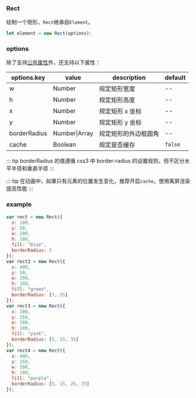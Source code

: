 ### Rect

绘制一个矩形，`Rect`继承自`Element`。

```js
let element = new Rect(options);
```

### options

除了支持[公共属性](/docs/element.html#options)外，还支持以下属性：

| options.key  | value         | description          | default |
| ------------ | ------------- | -------------------- | ------- |
| w            | Number        | 规定矩形宽度         | --      |
| h            | Number        | 规定矩形高度         | --      |
| x            | Number        | 规定矩形 x 坐标      | --      |
| y            | Number        | 规定矩形 y 坐标      | --      |
| borderRadius | Number\|Array | 规定矩形的外边框圆角 | --      |
| cache        | Boolean       | 规定是否缓存         | `false` |

::: tip
borderRadius 的值遵循 css3 中 border-radius 的设置规则，但不区分水平半径和垂直半径
:::

::: tip
在动画中，如果只有元素的位置发生变化，推荐开启`cache`，使用离屏渲染提高性能
:::

### example

```js
var rect = new Rect({
  x: 100,
  y: 50,
  w: 200,
  h: 100,
  fill: "blue",
  borderRadius: 5
});
var rect2 = new Rect({
  x: 400,
  y: 50,
  w: 200,
  h: 100,
  fill: "green",
  borderRadius: [5, 25]
});
var rect3 = new Rect({
  x: 100,
  y: 250,
  w: 200,
  h: 100,
  fill: "pink",
  borderRadius: [5, 15, 35]
});
var rect4 = new Rect({
  x: 400,
  y: 250,
  w: 200,
  h: 100,
  fill: "purple",
  borderRadius: [5, 15, 25, 35]
});
```

<ClientOnly><c-rect></c-rect></ClientOnly>

